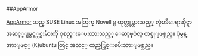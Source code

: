 ##AppArmor

[AppArmor](https://en.opensuse.org/AppArmor) သည္ SUSE Linux အတြက္ Novell မွ ထုတ္လုပ္ထားသည့္ လုံၿခဳံေရးဆိုင္ရာ အဆင့္ျမွင့္တင္မႈမ်ားကို စုစည္းေပးထားသည့္ ေဆာ့ဖ္ဝဲလ္ တစ္ခုျဖစ္သည္။ ပုံမွန္အားျဖင့္ (K)ubuntu တြင္ အသင့္ ထည့္သြင္းၿပီးသားျဖစ္သည္။ 

